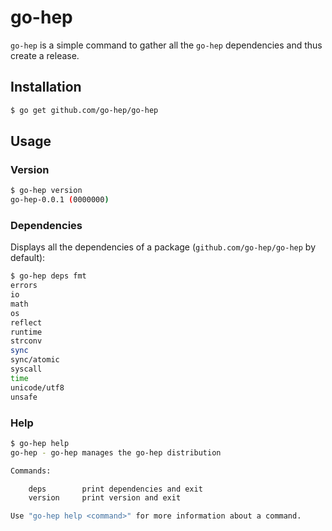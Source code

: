 go-hep
======

`go-hep` is a simple command to gather all the `go-hep` dependencies
and thus create a release.

## Installation

```sh
$ go get github.com/go-hep/go-hep
```

## Usage

### Version

```sh
$ go-hep version
go-hep-0.0.1 (0000000)
```

### Dependencies

Displays all the dependencies of a package (`github.com/go-hep/go-hep`
by default):

```sh
$ go-hep deps fmt
errors
io
math
os
reflect
runtime
strconv
sync
sync/atomic
syscall
time
unicode/utf8
unsafe
```

### Help

```sh
$ go-hep help
go-hep - go-hep manages the go-hep distribution

Commands:

    deps        print dependencies and exit
    version     print version and exit

Use "go-hep help <command>" for more information about a command.
```
